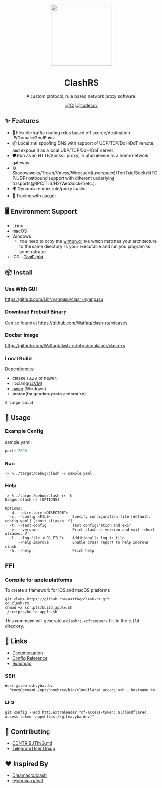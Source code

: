 <p align="center">
  <a href="https://ant.design">
    <img width="200" src="https://github.com/Watfaq/clash-rs/assets/543405/76122ef1-eac8-478a-8ba4-ca5e54f8e272">
  </a>
</p>

<h1 align="center">ClashRS</h1>

<div align="center">

A custom protocol, rule based network proxy software.

[![CI](https://github.com/Watfaq/clash-rs/actions/workflows/ci.yml/badge.svg)](https://github.com/Watfaq/clash-rs/actions/workflows/ci.yml)
[![codecov](https://codecov.io/gh/Watfaq/clash-rs/graph/badge.svg?token=ZQK5WB63KR)](https://codecov.io/gh/Watfaq/clash-rs)

</div>

## ✨ Features

- 🌈 Flexible traffic routing rules based off source/destination IP/Domain/GeoIP etc.
- 📦 Local anti spoofing DNS with support of UDP/TCP/DoH/DoT remote, and expose it as a local UDP/TCP/DoH/DoT server.
- 🛡 Run as an HTTP/Socks5 proxy, or utun device as a home network gateway.
- ⚙️ Shadowsocks/Trojan/Vmess/Wireguard(userspace)/Tor/Tuic/Socks5(TCP/UDP) outbound support with different underlying trasports(gRPC/TLS/H2/WebSocket/etc.).
- 🌍 Dynamic remote rule/proxy loader.
- 🎵 Tracing with Jaeger

## 🖥 Environment Support

- Linux
- macOS
- Windows
  - You need to copy the [wintun.dll](https://wintun.net/) file which matches your architecture to the same directory as your executable and run you program as administrator.
- iOS - [TestFlight](https://testflight.apple.com/join/cLy4Ub5C) 

## 📦 Install

### Use With GUI

https://github.com/LibNyanpasu/clash-nyanpasu

### Download Prebuilt Binary

Can be found at https://github.com/Watfaq/clash-rs/releases

### Docker Image

https://github.com/Watfaq/clash-rs/pkgs/container/clash-rs

### Local Build

Dependencies

* cmake (3.29 or newer)
* libclang([LLVM](https://github.com/llvm/llvm-project/releases/tag/llvmorg-16.0.4))
* [nasm](https://www.nasm.us/pub/nasm/releasebuilds/2.16/win64/) (Windows)
* protoc(for geodata proto generation)
```
$ cargo build
```

## 🔨 Usage

### Example Config

sample.yaml:

```yaml
port: 7890
```

### Run
```shell
-> % ./target/debug/clash -c sample.yaml
```

### Help
```shell
-> % ./target/debug/clash-rs -h
Usage: clash-rs [OPTIONS]

Options:
  -d, --directory <DIRECTORY>
  -c, --config <FILE>          Specify configuration file [default: config.yaml] [short aliases: f]
  -t, --test-config            Test configuration and exit
  -v, --version                Print clash-rs version and exit [short aliases: V]
  -l, --log-file <LOG_FILE>    Additionally log to file
      --help-improve           Enable crash report to help improve clash
  -h, --help                   Print help
```

## FFI

### Compile for apple platforms

To create a framework for iOS and macOS platforms

```shell
git clone https://github.com/Watfaq/clash-rs.git
cd clash-rs
chmod +x scripts/build_apple.sh
./scripts/build_apple.sh
```

This command will generate a `clashrs.xcframework` file in the `build` directory.

## 🔗 Links

- [Documentation](https://watfaq.gitbook.io/clashrs-user-manual/)
- [Config Reference](https://watfaq.github.io/clash-rs/)
- [Roadmap](https://github.com/Watfaq/clash-rs/issues/59)


### SSH

```
Host gitea-ssh.yba.dev
  ProxyCommand /opt/homebrew/bin/cloudflared access ssh --hostname %h
```

### LFS

```
git config --add http.extraheader "cf-access-token: $(cloudflared access token -app=https://gitea.yba.dev)"
```

## 🤝 Contributing

- [CONTRIBUTING.md](CONTRIBUTING.md)
- [Telegram User Group](https://t.me/thisisnotclash)

## ❤️ Inspired By
- [Dreamacro/clash](https://github.com/Dreamacro/clash)
- [eycorsican/leaf](https://github.com/eycorsican/leaf)